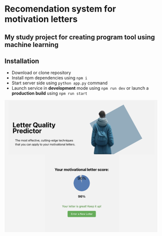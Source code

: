 # Recomendation system for motivation letters

## My study project for creating program tool using machine learning 

## Installation
- Download or clone repository
- Install npm dependencies using `npm i`
- Start server side using `python app.py` command
- Launch service in **development** mode using `npm run dev` or launch a **production build** using `npm run start`


![Letter quality](./letter_quality_screenshot.png)

